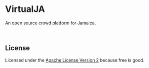 # VirtualJA
An open source crowd platform for Jamaica.

<br>

## License
Licensed under the <a href="http://www.apache.org/licenses/LICENSE-2.0.html">Apache License Version 2</a> because free is good.

<br><br>